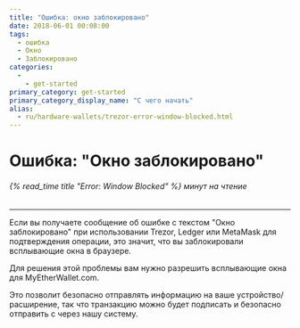 ```yaml
---
title: "Ошибка: окно заблокировано"
date: 2018-06-01 00:08:00
tags:
  - ошибка
  - Окно
  - Заблокировано
categories:
  - 
    - get-started
primary_category: get-started
primary_category_display_name: "С чего начать"
alias:
  - ru/hardware-wallets/trezor-error-window-blocked.html
---
```


# **Ошибка: "Окно заблокировано"**

###### {% read_time title "Error: Window Blocked" %} минут на чтение

* * *

Если вы получаете сообщение об ошибке с текстом "Окно заблокировано" при использовании Trezor, Ledger или MetaMask для подтверждения операции, это значит, что вы заблокировали всплывающие окна в браузере.

Для решения этой проблемы вам нужно разрешить всплывающие окна для MyEtherWallet.com.

Это позволит безопасно отправлять информацию на ваше устройство/расширение, так что транзакцию можно будет подписать и безопасно отправить с через нашу систему.
